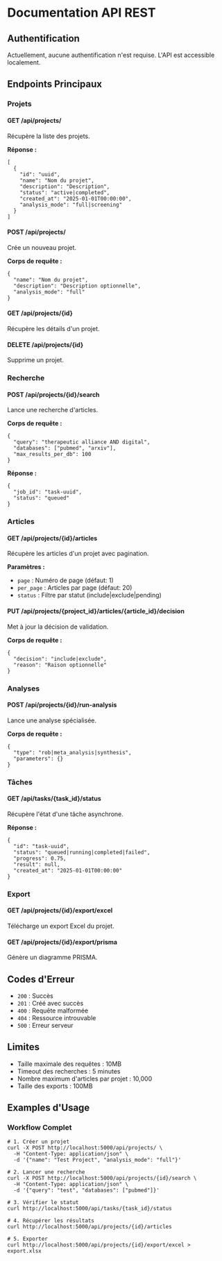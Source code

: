 # Documentation API REST

## Authentification

Actuellement, aucune authentification n'est requise. L'API est accessible localement.

## Endpoints Principaux

### Projets

#### GET /api/projects/
Récupère la liste des projets.

**Réponse :**
```
[
  {
    "id": "uuid",
    "name": "Nom du projet",
    "description": "Description",
    "status": "active|completed",
    "created_at": "2025-01-01T00:00:00",
    "analysis_mode": "full|screening"
  }
]
```

#### POST /api/projects/
Crée un nouveau projet.

**Corps de requête :**
```
{
  "name": "Nom du projet",
  "description": "Description optionnelle",
  "analysis_mode": "full"
}
```

#### GET /api/projects/{id}
Récupère les détails d'un projet.

#### DELETE /api/projects/{id}
Supprime un projet.

### Recherche

#### POST /api/projects/{id}/search
Lance une recherche d'articles.

**Corps de requête :**
```
{
  "query": "therapeutic alliance AND digital",
  "databases": ["pubmed", "arxiv"],
  "max_results_per_db": 100
}
```

**Réponse :**
```
{
  "job_id": "task-uuid",
  "status": "queued"
}
```

### Articles

#### GET /api/projects/{id}/articles
Récupère les articles d'un projet avec pagination.

**Paramètres :**
- `page` : Numéro de page (défaut: 1)
- `per_page` : Articles par page (défaut: 20)
- `status` : Filtre par statut (include|exclude|pending)

#### PUT /api/projects/{project_id}/articles/{article_id}/decision
Met à jour la décision de validation.

**Corps de requête :**
```
{
  "decision": "include|exclude",
  "reason": "Raison optionnelle"
}
```

### Analyses

#### POST /api/projects/{id}/run-analysis
Lance une analyse spécialisée.

**Corps de requête :**
```
{
  "type": "rob|meta_analysis|synthesis",
  "parameters": {}
}
```

### Tâches

#### GET /api/tasks/{task_id}/status
Récupère l'état d'une tâche asynchrone.

**Réponse :**
```
{
  "id": "task-uuid",
  "status": "queued|running|completed|failed",
  "progress": 0.75,
  "result": null,
  "created_at": "2025-01-01T00:00:00"
}
```

### Export

#### GET /api/projects/{id}/export/excel
Télécharge un export Excel du projet.

#### GET /api/projects/{id}/export/prisma
Génère un diagramme PRISMA.

## Codes d'Erreur

- `200` : Succès
- `201` : Créé avec succès
- `400` : Requête malformée
- `404` : Ressource introuvable
- `500` : Erreur serveur

## Limites

- Taille maximale des requêtes : 10MB
- Timeout des recherches : 5 minutes
- Nombre maximum d'articles par projet : 10,000
- Taille des exports : 100MB

## Examples d'Usage

### Workflow Complet
```
# 1. Créer un projet
curl -X POST http://localhost:5000/api/projects/ \
  -H "Content-Type: application/json" \
  -d '{"name": "Test Project", "analysis_mode": "full"}'

# 2. Lancer une recherche
curl -X POST http://localhost:5000/api/projects/{id}/search \
  -H "Content-Type: application/json" \
  -d '{"query": "test", "databases": ["pubmed"]}'

# 3. Vérifier le statut
curl http://localhost:5000/api/tasks/{task_id}/status

# 4. Récupérer les résultats
curl http://localhost:5000/api/projects/{id}/articles

# 5. Exporter
curl http://localhost:5000/api/projects/{id}/export/excel > export.xlsx
```